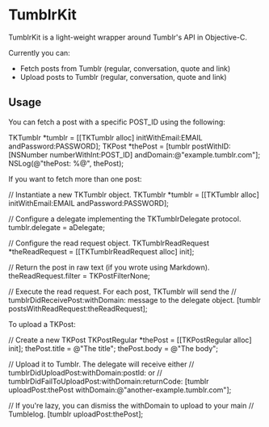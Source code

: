 TumblrKit
=========

TumblrKit is a light-weight wrapper around Tumblr's API in Objective-C.

Currently you can:

* Fetch posts from Tumblr (regular, conversation, quote and link)
* Upload posts to Tumblr (regular, conversation, quote and link)

Usage
-----

You can fetch a post with a specific POST_ID using the following:

  TKTumblr *tumblr = [[TKTumblr alloc] initWithEmail:EMAIL andPassword:PASSWORD];
  TKPost *thePost = [tumblr postWithID:[NSNumber numberWithInt:POST_ID] andDomain:@"example.tumblr.com"];
  NSLog(@"thePost: %@", thePost);

If you want to fetch more than one post:

  // Instantiate a new TKTumblr object.
  TKTumblr *tumblr = [[TKTumblr alloc] initWithEmail:EMAIL andPassword:PASSWORD];

  // Configure a delegate implementing the TKTumblrDelegate protocol.
  tumblr.delegate = aDelegate;

  // Configure the read request object.
  TKTumblrReadRequest *theReadRequest = [[TKTumblrReadRequest alloc] init];

  // Return the post in raw text (if you wrote using Markdown).
  theReadRequest.filter = TKPostFilterNone;

  // Execute the read request. For each post, TKTumblr will send the
  // tumblrDidReceivePost:withDomain: message to the delegate object.
  [tumblr postsWithReadRequest:theReadRequest];

To upload a TKPost:

  // Create a new TKPost
  TKPostRegular *thePost = [[TKPostRegular alloc] init];
  thePost.title = @"The title";
  thePost.body = @"The body";

  // Upload it to Tumblr. The delegate will receive either
  // tumblrDidUploadPost:withDomain:postId: or
  // tumblrDidFailToUploadPost:withDomain:returnCode:
  [tumblr uploadPost:thePost withDomain:@"another-example.tumblr.com"];

  // If you're lazy, you can dismiss the withDomain to upload to your main
  // Tumblelog.
  [tumblr uploadPost:thePost];

